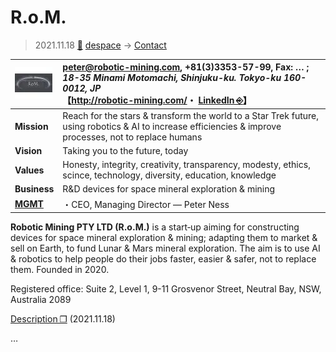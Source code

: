 # R.o.M.
> 2021.11.18 [🚀](../../index/index.md) [despace](../index.md) → [Contact](../contact.md)

|[![](../f/contact/r/rom_logo1_thumb.webp)](../f/contact/r/rom_logo1.webp)|<peter@robotic-mining.com>, +81(3)3353-57-99, Fax: … ;<br> *18-35 Minami Motomachi, Shinjuku-ku. Tokyo-ku 160-0012, JP*<br> 【<http://robotic-mining.com/>・ [LinkedIn ⎆](https://www.linkedin.com/company/robotic-mining)】|
|:--|:--|
|**Mission**|Reach for the stars & transform the world to a Star Trek future, using robotics & AI to increase efficiencies & improve processes, not to replace humans|
|**Vision**|Taking you to the future, today|
|**Values**|Honesty, integrity, creativity, transparency, modesty, ethics, scince, technology, diversity, education, knowledge|
|**Business**|R&D devices for space mineral exploration & mining|
|**[MGMT](../mgmt.md)**|・CEO, Managing Director — Peter Ness|

**Robotic Mining PTY LTD (R.o.M.)** is a start‑up aiming for constructing devices for space mineral exploration & mining; adapting them to market & sell on Earth, to fund Lunar & Mars mineral exploration. The aim is to use AI & robotics to help people do their jobs faster, easier & safer, not to replace them. Founded in 2020.

Registered office: Suite 2, Level 1, 9-11 Grosvenor Street, Neutral Bay, NSW, Australia 2089

[Description ❐](../f/contact/r/rom_descr1.pdf) (2021.11.18)

<p style="page-break-after:always"> </p>

…
